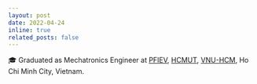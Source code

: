 ```yaml
---
layout: post
date: 2022-04-24
inline: true
related_posts: false
---
```


:mortar_board: Graduated as Mechatronics Engineer at [PFIEV](http://www.pfiev.hcmut.edu.vn/pfiev/), [HCMUT](https://hcmut.edu.vn/en), [VNU-HCM](https://vnuhcm.edu.vn/), Ho Chi Minh City, Vietnam. 
